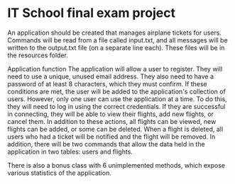 # IT School final exam project
An application should be created that manages airplane tickets for users. Commands will be read from a file called input.txt, and all messages will be written to the output.txt file (on a separate line each). These files will be in the resources folder.

Application function
The application will allow a user to register. They will need to use a unique, unused email address. They also need to have a password of at least 8 characters, which they must confirm. If these conditions are met, the user will be added to the application's collection of users. However, only one user can use the application at a time. To do this, they will need to log in using the correct credentials. If they are successful in connecting, they will be able to view their flights, add new flights, or cancel them. In addition to these actions, all flights can be viewed, new flights can be added, or some can be deleted. When a flight is deleted, all users who had a ticket will be notified and the flight will be removed. In addition, there will be two commands that allow the data held in the application in two tables: users and flights.

There is also a bonus class with 6 unimplemented methods, which expose various statistics of the application.
